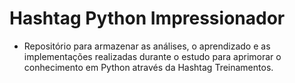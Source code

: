 # Hashtag Python Impressionador

- Repositório para armazenar as análises, o aprendizado e as implementações realizadas durante o estudo para aprimorar o conhecimento em Python através da Hashtag Treinamentos.
